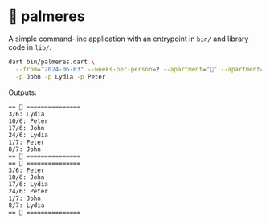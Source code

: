 # 🌴 palmeres

A simple command-line application with an entrypoint in `bin/` and library code
in `lib/`.

```sh
dart bin/palmeres.dart \
  --from="2024-06-03" --weeks-per-person=2 --apartment="🌴" --apartment="🏡" \
  -p John -p Lydia -p Peter
```

Outputs:

```
== 🌴 ===============
3/6: Lydia
10/6: Peter
17/6: John
24/6: Lydia
1/7: Peter
8/7: John
== 🌴 ===============
== 🏡 ===============
3/6: Peter
10/6: John
17/6: Lydia
24/6: Peter
1/7: John
8/7: Lydia
== 🏡 ===============
```
